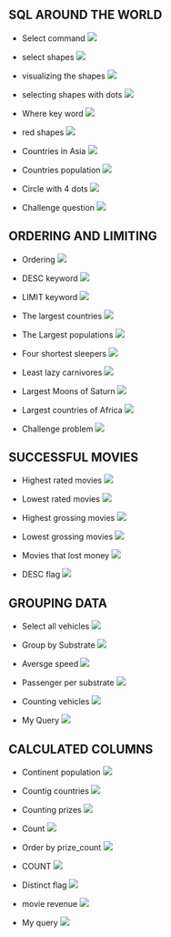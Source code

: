 ## SQL AROUND THE WORLD

- Select command
![](<assets/Screenshot 2025-07-16 141252.png>)

- select shapes
![](<assets/Screenshot 2025-07-16 141656.png>)

- visualizing the shapes
![](<assets/Screenshot 2025-07-16 141851.png>)

- selecting shapes with dots
![](<assets/Screenshot 2025-07-16 142344.png>)

- Where key word
![](<assets/Screenshot 2025-07-16 142428.png>)

- red shapes
![](<assets/Screenshot 2025-07-16 142559.png>)

- Countries in Asia
![](<assets/Screenshot 2025-07-16 142813.png>)

- Countries population
![](<assets/Screenshot 2025-07-16 143157.png>)

- Circle with 4 dots
![](<assets/Screenshot 2025-07-16 143616.png>)

- Challenge question
![](<assets/Screenshot 2025-07-16 143820.png>)



## ORDERING AND LIMITING
- Ordering
![](<assets/Screenshot 2025-07-16 144303.png>)

- DESC keyword
![](<assets/Screenshot 2025-07-16 144347.png>)


- LIMIT keyword
![](<assets/Screenshot 2025-07-16 144417.png>)

- The largest countries
![](<assets/Screenshot 2025-07-16 144651.png>)

- The Largest populations
![](<assets/Screenshot 2025-07-16 144804.png>)

- Four shortest sleepers
![](<assets/Screenshot 2025-07-16 144940.png>)

- Least lazy carnivores
![](<assets/Screenshot 2025-07-16 145053.png>)

- Largest Moons of Saturn
![](<assets/Screenshot 2025-07-16 145221.png>)

- Largest countries of Africa
![](<assets/Screenshot 2025-07-16 145447.png>)

- Challenge problem
![](<assets/Screenshot 2025-07-16 145736.png>)

## SUCCESSFUL MOVIES

- Highest rated movies
![](<assets/Screenshot 2025-07-16 150643.png>)

- Lowest rated movies
![](<assets/Screenshot 2025-07-16 151127.png>)

- Highest grossing movies
![](<assets/Screenshot 2025-07-16 151242.png>)

- Lowest grossing movies
![](<assets/Screenshot 2025-07-16 151529.png>)

- Movies that lost money
![](<assets/Screenshot 2025-07-16 151659.png>)

- DESC flag
![](<assets/Screenshot 2025-07-16 151810.png>)


## GROUPING DATA

- Select all vehicles
![](<assets/Screenshot 2025-07-16 152452.png>)

- Group by Substrate
![](<assets/Screenshot 2025-07-16 152559.png>)

- Aversge speed
![](<assets/Screenshot 2025-07-16 152957.png>)

- Passenger per substrate
![](<assets/Screenshot 2025-07-16 164208.png>)

- Counting vehicles
![](<assets/Screenshot 2025-07-16 164335.png>)

- My Query
![](<assets/Screenshot 2025-07-16 164514.png>)


## CALCULATED COLUMNS

- Continent population
![](<assets/Screenshot 2025-07-16 165055.png>)

- Countig countries
![](<assets/Screenshot 2025-07-16 165201.png>)

- Counting prizes
![](<assets/Screenshot 2025-07-16 165431.png>)

- Count
![](<assets/Screenshot 2025-07-16 165515.png>)

- Order by prize_count
![](<assets/Screenshot 2025-07-16 165600.png>)

- COUNT
![](<assets/Screenshot 2025-07-16 165700.png>)

- Distinct flag
![](<assets/Screenshot 2025-07-16 165758.png>)

- movie revenue
![](<assets/Screenshot 2025-07-16 165931.png>)

- My query
![](<assets/Screenshot 2025-07-16 170107.png>)



